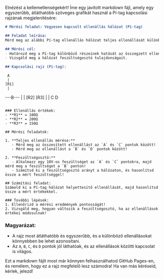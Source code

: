 Elnézést a kellemetlenségekért! Íme egy javított markdown fájl, amely egy egyszerűbb, átláthatóbb szöveges grafikát használ a Pí-tag kapcsolási rajzának megjelenítésére:

```markdown
# Mérési feladat: Vegyesen kapcsolt ellenállás hálózat (Pí-tag)

## Feladat leírása:
Mérd meg az alábbi Pí-tag ellenállás hálózat teljes ellenállását különböző bemeneti és kimeneti terminálok között! Számítsd ki az egyes ellenállások feszültségosztó arányát, és hasonlítsd össze a mért és számított értékeket!

## Mérési cél:
- Határozd meg a Pí-tag különböző részeinek hatását az összegzett ellenállásra.
- Vizsgáld meg a hálózat feszültségosztó tulajdonságait.

## Kapcsolási rajz (Pí-tag):

```
     A
     |
    [R1]
     |
   ---B---
   |     |
  [R2]  [R3]
   |     |
   C     D
```

### Ellenállás értékek:
- **R1** = 100Ω
- **R2** = 200Ω
- **R3** = 150Ω

## Mérési feladatok:

1. **Teljes ellenállás mérése:**
   - Mérd meg az összesített ellenállást az `A` és `C` pontok között!
   - Mérd meg az ellenállást a `B` és `D` pontok között!

2. **Feszültségosztó:**
   - Alkalmazz egy 10V-os feszültséget az `A` és `C` pontokra, majd mérd meg a feszültséget a `B` ponton!
   - Számítsd ki a feszültségosztó arányt a hálózaton, és hasonlítsd össze a mért feszültséggel!

## Számítási feladat:
Számold ki a Pí-tag hálózat helyettesítő ellenállását, majd hasonlítsd össze a mért értékekkel.

### További lépések:
1. Ellenőrizd a mérési eredmények pontosságát!
2. Vizsgáld meg, hogyan változik a feszültségosztó, ha az ellenállások értékei módosulnak!
```

### Magyarázat:
- A rajz most átláthatóbb és egyszerűbb, és a különböző ellenállásokat könnyebben be lehet azonosítani.
- Az `A`, `B`, `C`, és `D` pontok jól láthatóak, és az ellenállások közötti kapcsolat is világos.

Ezt a markdown fájlt most már könnyen felhasználhatod GitHub Pages-en, és remélem, hogy ez a rajz megfelelő lesz számodra! Ha van más kéréseid, kérlek, jelezd!
